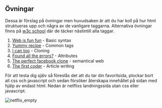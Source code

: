 ## Övningar
Dessa är förslag på övningar men huvudsaken är att du har koll på hur html struktueras upp och några av de vanligare taggarna. Alternativa övningar finns på [w3c school](https://www.w3schools.com/html/html_editors.asp) där de täcker nästintill alla taggar.

1. [Web is fun fun](exercises/exercise_fun.md) - Basic syntax
2. [Yummy recipe](exercises/exercise_recipe.md) - Common tags
3. [I can too](exercises/exercise_capable.md) - Cloning
4. [Found all the errors?](exercises/exercise_attributes.md) - Attributes
5. [The perfect facebook clone](exercises/exercise_semantics.md) - semantical web
6. [The first coder](exercises/exercise_lovelace.md) - Article writing

För att testa dig själv så föreslås det att du tar din favoritsida, plockar bort all css och javascript och sedan försöker återskapa innehållet på sidan med hjälp av endast html. Nedan är netflixs landningssida utan css eller javascript.

![netflix_empty](netflix_img.png)
